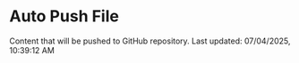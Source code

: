 # Auto Push File

Content that will be pushed to GitHub repository.
Last updated: 07/04/2025, 10:39:12 AM